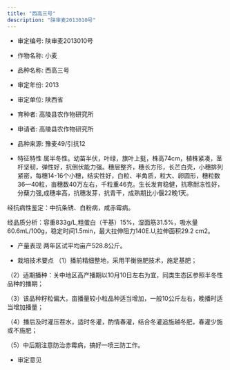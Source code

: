 ```yaml
---
title: "西高三号"
description: "陕审麦2013010号"
---
```

* 审定编号:  陕审麦2013010号

*  作物名称:  小麦

*  品种名称:  西高三号

*  审定年份:  2013

*  审定单位:  陕西省

* 育种者:  高陵县农作物研究所

*  申请者:  高陵县农作物研究所

*  品种来源:  豫麦49/引抗12

*  特征特性
属半冬性。幼苗半伏，叶绿，旗叶上挺，株高74cm，植株紧凑，茎杆坚韧，弹性好，抗倒伏能力强。穗层整齐，穗长方形，长芒白壳，小穗排列紧密，每穗14-16个小穗，结实性好，白粒、半角质，粒大、卵圆形，穗粒数36—40粒，亩穗数40万左右，千粒重46克。生长发育稳健，抗寒耐冻性好，分蘖力强,成穗率高，抗穗发芽，抗青干，成熟期比小偃22晚1天。
经抗病性鉴定：中抗条锈、白粉病，咸赤霉病。
经品质分析：容重833g/L,粗蛋白（干基）15%，湿面筋31.5%，吸水量60.6mL/100g，稳定时间1.5min，最大拉伸阻力140E.U,拉伸面积29.2 cm2。


*  产量表现
两年区试平均亩产528.8公斤。

*  栽培技术要点
（1）播前精细整地，采用平衡施肥技术，施足基肥； 
（2）适期播种：关中地区高产播期以10月10日左右为宜，同类生态区参照半冬性品种的播期；
（3）该品种籽粒偏大，亩播量较小粒品种适当增加，一般10公斤左右，晚播时适当增加播量；
（4）播后及时灌压茬水，适时冬灌，酌情春灌，结合冬灌追施越冬肥，春灌少施或不施肥；
（5）中后期注意防治赤霉病，搞好一喷三防工作。


*  审定意见

